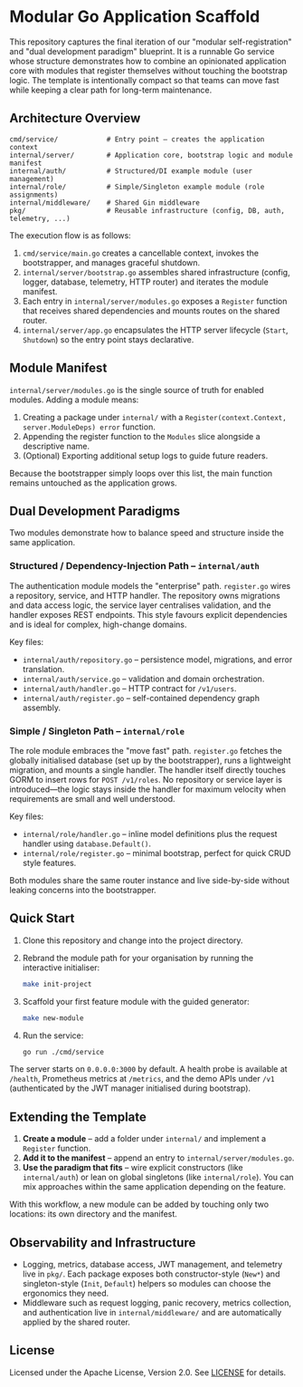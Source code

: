 # Modular Go Application Scaffold

This repository captures the final iteration of our "modular self-registration" and "dual development paradigm" blueprint. It is a runnable Go service whose structure demonstrates how to combine an opinionated application core with modules that register themselves without touching the bootstrap logic. The template is intentionally compact so that teams can move fast while keeping a clear path for long-term maintenance.

## Architecture Overview

```
cmd/service/            # Entry point – creates the application context
internal/server/        # Application core, bootstrap logic and module manifest
internal/auth/          # Structured/DI example module (user management)
internal/role/          # Simple/Singleton example module (role assignments)
internal/middleware/    # Shared Gin middleware
pkg/                    # Reusable infrastructure (config, DB, auth, telemetry, ...)
```

The execution flow is as follows:

1. `cmd/service/main.go` creates a cancellable context, invokes the bootstrapper, and manages graceful shutdown.
2. `internal/server/bootstrap.go` assembles shared infrastructure (config, logger, database, telemetry, HTTP router) and iterates the module manifest.
3. Each entry in `internal/server/modules.go` exposes a `Register` function that receives shared dependencies and mounts routes on the shared router.
4. `internal/server/app.go` encapsulates the HTTP server lifecycle (`Start`, `Shutdown`) so the entry point stays declarative.

## Module Manifest

`internal/server/modules.go` is the single source of truth for enabled modules. Adding a module means:

1. Creating a package under `internal/` with a `Register(context.Context, server.ModuleDeps) error` function.
2. Appending the register function to the `Modules` slice alongside a descriptive name.
3. (Optional) Exporting additional setup logs to guide future readers.

Because the bootstrapper simply loops over this list, the main function remains untouched as the application grows.

## Dual Development Paradigms

Two modules demonstrate how to balance speed and structure inside the same application.

### Structured / Dependency-Injection Path – `internal/auth`

The authentication module models the "enterprise" path. `register.go` wires a repository, service, and HTTP handler. The repository owns migrations and data access logic, the service layer centralises validation, and the handler exposes REST endpoints. This style favours explicit dependencies and is ideal for complex, high-change domains.

Key files:

- `internal/auth/repository.go` – persistence model, migrations, and error translation.
- `internal/auth/service.go` – validation and domain orchestration.
- `internal/auth/handler.go` – HTTP contract for `/v1/users`.
- `internal/auth/register.go` – self-contained dependency graph assembly.

### Simple / Singleton Path – `internal/role`

The role module embraces the "move fast" path. `register.go` fetches the globally initialised database (set up by the bootstrapper), runs a lightweight migration, and mounts a single handler. The handler itself directly touches GORM to insert rows for `POST /v1/roles`. No repository or service layer is introduced—the logic stays inside the handler for maximum velocity when requirements are small and well understood.

Key files:

- `internal/role/handler.go` – inline model definitions plus the request handler using `database.Default()`.
- `internal/role/register.go` – minimal bootstrap, perfect for quick CRUD style features.

Both modules share the same router instance and live side-by-side without leaking concerns into the bootstrapper.

## Quick Start

1. Clone this repository and change into the project directory.
2. Rebrand the module path for your organisation by running the interactive initialiser:

   ```bash
   make init-project
   ```

3. Scaffold your first feature module with the guided generator:

   ```bash
   make new-module
   ```

4. Run the service:

   ```bash
   go run ./cmd/service
   ```

The server starts on `0.0.0.0:3000` by default. A health probe is available at `/health`, Prometheus metrics at `/metrics`, and the demo APIs under `/v1` (authenticated by the JWT manager initialised during bootstrap).

## Extending the Template

1. **Create a module** – add a folder under `internal/` and implement a `Register` function.
2. **Add it to the manifest** – append an entry to `internal/server/modules.go`.
3. **Use the paradigm that fits** – wire explicit constructors (like `internal/auth`) or lean on global singletons (like `internal/role`). You can mix approaches within the same application depending on the feature.

With this workflow, a new module can be added by touching only two locations: its own directory and the manifest.

## Observability and Infrastructure

- Logging, metrics, database access, JWT management, and telemetry live in `pkg/`. Each package exposes both constructor-style (`New*`) and singleton-style (`Init`, `Default`) helpers so modules can choose the ergonomics they need.
- Middleware such as request logging, panic recovery, metrics collection, and authentication live in `internal/middleware/` and are automatically applied by the shared router.

## License

Licensed under the Apache License, Version 2.0. See [LICENSE](LICENSE) for details.
